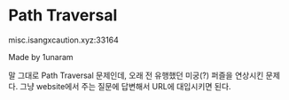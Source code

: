 # Path Traversal

misc.isangxcaution.xyz:33164


Made by 1unaram

말 그대로 Path Traversal 문제인데, 오래 전 유행했던 미궁(?) 퍼즐을 연상시킨 문제다.
그냥 website에서 주는 질문에 답변해서 URL에 대입시키면 된다.


